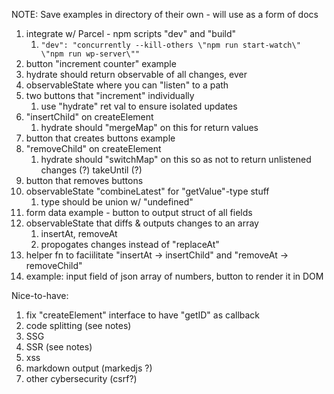 NOTE: Save examples in directory of their own - will use as a form of docs

1. integrate w/ Parcel - npm scripts "dev" and "build"
   1. `"dev": "concurrently --kill-others \"npm run start-watch\" \"npm run wp-server\""`
1. button "increment counter" example
1. hydrate should return observable of all changes, ever
1. observableState where you can "listen" to a path
1. two buttons that "increment" individually
   1. use "hydrate" ret val to ensure isolated updates
1. "insertChild" on createElement
   1. hydrate should "mergeMap" on this for return values
1. button that creates buttons example
1. "removeChild" on createElement
   1. hydrate should "switchMap" on this so as not to return unlistened changes (?) takeUntil (?)
1. button that removes buttons
1. observableState "combineLatest" for "getValue"-type stuff
   1. type should be union w/ "undefined"
1. form data example - button to output struct of all fields
1. observableState that diffs & outputs changes to an array
   1. insertAt, removeAt
   1. propogates changes instead of "replaceAt"
1. helper fn to faciilitate "insertAt -> insertChild" and "removeAt -> removeChild"
1. example: input field of json array of numbers, button to render it in DOM

Nice-to-have:

1. fix "createElement" interface to have "getID" as callback
1. code splitting (see notes)
1. SSG
1. SSR (see notes)
1. xss
1. markdown output (markedjs ?)
1. other cybersecurity (csrf?)

